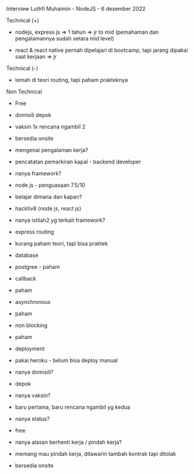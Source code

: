 Interview Luthfi Muhaimin - NodeJS - 6 desember 2022  

  

Technical (+)  

- nodejs, express js => 1 tahun => jr to mid (pemahaman dan pengalamannya sudah setara mid level)  
    
- react & react native pernah dipelajari di bootcamp, tapi jarang dipakai saat kerjaan => jr  
    

Technical (-)  

- lemah di teori routing, tapi paham prakteknya  
    

Non Technical  

- Free  
    
- domisili depok  
    
- vaksin 1x rencana ngambil 2  
    
- bersedia onsite  
    

  

  

- mengenai pengalaman kerja?  
    

- pencatatan pemarkiran kapal - backend developer  
    

- nanya framework?  
    

- node js - penguasaan 7.5/10  
    

- belajar dimana dan kapan?  
    

- hacktiv8 (node js, react js)  
    

- nanya istilah2 yg terkait framework?  
    

- express routing  
    

- kurang paham teori, tapi bisa praktek  
    

- database  
    

- postgree - paham  
    

- callback  
    

- paham  
    

- asynchronous  
    

- paham  
    

- non blocking  
    

- paham  
    

- deployment  
    

- pakai heroku - belum bisa deploy manual  
    

- nanya domisili?  
    

- depok  
    

- nanya vaksin?  
    

- baru pertama, baru rencana ngambil yg kedua  
    

- nanya status?  
    

- free  
    

- nanya alasan berhenti kerja / pindah kerja?  
    

- memang mau pindah kerja, ditawarin tambah kontrak tapi ditolak  
    

- bersedia onsite